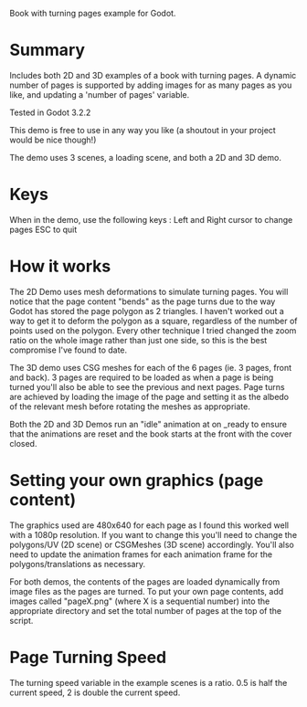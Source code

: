 Book with turning pages example for Godot.

Summary
=======
Includes both 2D and 3D examples of a book with turning pages. A dynamic number of pages is supported by adding images for as many pages as you like, and updating a 'number of pages' variable.

Tested in Godot 3.2.2

This demo is free to use in any way you like (a shoutout in your project would be nice though!)

The demo uses 3 scenes, a loading scene, and both a 2D and 3D demo.

Keys
====
When in the demo, use the following keys : 
Left and Right cursor to change pages
ESC to quit

How it works
============
The 2D Demo uses mesh deformations to simulate turning pages. You will notice that the page content "bends" as the page turns due to the way Godot has stored the page polygon as 2 triangles. I haven't worked out a way to get it to deform the polygon as a square, regardless of the number of points used on the polygon. Every other technique I tried changed the zoom ratio on the whole image rather than just one side, so this is the best compromise I've found to date.

The 3D demo uses CSG meshes for each of the 6 pages (ie. 3 pages, front and back). 3 pages are required to be loaded as when a page is being turned you'll also be able to see the previous and next pages. Page turns are achieved by loading the image of the page and setting it as the albedo of the relevant mesh before rotating the meshes as appropriate.

Both the 2D and 3D Demos run an "idle" animation at on _ready to ensure that the animations are reset and the book starts at the front with the cover closed.

Setting your own graphics (page content)
========================================
The graphics used are 480x640 for each page as I found this worked well with a 1080p resolution. If you want to change this you'll need to change the polygons/UV (2D scene) or CSGMeshes (3D scene) accordingly. You'll also need to update the animation frames for each animation frame for the polygons/translations as necessary.

For both demos, the contents of the pages are loaded dynamically from image files as the pages are turned. To put your own page contents, add images called "pageX.png" (where X is a sequential number) into the appropriate directory and set the total number of pages at the top of the script. 

Page Turning Speed
==================
The turning speed variable in the example scenes is a ratio. 0.5 is half the current speed, 2 is double the current speed.
